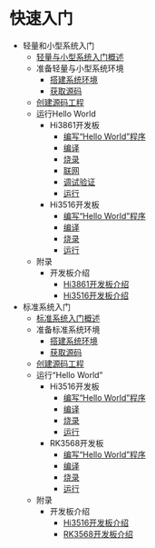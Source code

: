# 快速入门 
- 轻量和小型系统入门
    - [轻量与小型系统入门概述](quickstart-ide-lite-overview.md)
    - 准备轻量与小型系统环境
        - [搭建系统环境](quickstart-ide-lite-env-system.md)
        - [获取源码](quickstart-ide-lite-sourcecode-acquire.md)
    - [创建源码工程](quickstart-ide-lite-create-project.md)
    - 运行Hello World
        - Hi3861开发板
            - [编写“Hello World”程序](quickstart-ide-lite-steps-hi3861-application-framework.md)
            - [编译](quickstart-ide-lite-steps-hi3861-building.md)
            - [烧录](quickstart-ide-lite-steps-hi3861-burn.md)
            - [联网](quickstart-ide-lite-steps-hi3861-netconfig.md)
            - [调试验证](quickstart-ide-lite-steps-hi3861-debug.md)
            - [运行](quickstart-ide-lite-steps-hi3816-running.md)
        - Hi3516开发板
            - [编写“Hello World”程序](quickstart-ide-lite-steps-hi3516-application-framework.md)
            - [编译](quickstart-ide-lite-steps-hi3516-building.md)
            - [烧录](quickstart-ide-lite-steps-hi3516-burn.md)
            - [运行](quickstart-ide-lite-steps-hi3516-running.md)
    - 附录
        - 开发板介绍
            - [Hi3861开发板介绍](quickstart-ide-lite-introduction-hi3861.md)
            - [Hi3516开发板介绍](quickstart-ide-lite-introduction-hi3516.md)
- 标准系统入门
    - [标准系统入门概述](quickstart-ide-standard-overview.md)
    - 准备标准系统环境
        - [搭建系统环境](quickstart-ide-standard-env-system.md)
        - [获取源码](quickstart-ide-standard-sourcecode-acquire.md)
    - [创建源码工程](quickstart-ide-standard-create-project.md)
    - 运行“Hello World”
        - Hi3516开发板
            - [编写“Hello World”程序](quickstart-ide-standard-running-hi3516-create.md)
            - [编译](quickstart-ide-standard-running-hi3516-build.md)
            - [烧录](quickstart-ide-standard-running-hi3516-burning.md)
            - [运行](quickstart-ide-standard-running-hi3516-running.md)
        - RK3568开发板
            - [编写“Hello World”程序](quickstart-ide-standard-running-rk3568-create.md)
            - [编译](quickstart-ide-standard-running-rk3568-build.md)
            - [烧录](quickstart-ide-standard-running-rk3568-burning.md)
            - [运行](quickstart-ide-standard-running-rk3568-running.md)
    - 附录
        - 开发板介绍
            - [Hi3516开发板介绍](quickstart-ide-standard-board-introduction-hi3516.md)
            - [RK3568开发板介绍](quickstart-ide-standard-board-introduction-rk3568.md)
